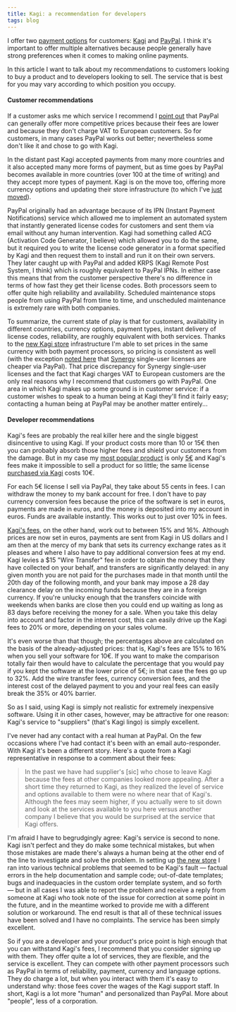 ```yaml
---
title: Kagi: a recommendation for developers
tags: blog
---
```


I offer two [payment options](https://secure.wincent.com/a/store/) for customers: [Kagi](http://www.kagi.com/) and [PayPal](http://www.paypal.com/). I think it's important to offer multiple alternatives because people generally have strong preferences when it comes to making online payments.

In this article I want to talk about my recommendations to customers looking to buy a product and to developers looking to sell. The service that is best for you may vary according to which position you occupy.

#### Customer recommendations

If a customer asks me which service I recommend I [point out](http://www.wincent.com/a/support/faq/#which) that PayPal can generally offer more competitive prices because their fees are lower and because they don't charge VAT to European customers. So for customers, in many cases PayPal works out better; nevertheless some don't like it and chose to go with Kagi.

In the distant past Kagi accepted payments from many more countries and it also accepted many more forms of payment, but as time goes by PayPal becomes available in more countries (over 100 at the time of writing) and they accept more types of payment. Kagi is on the move too, offering more currency options and updating their store infrastructure (to which I've [just moved](http://www.wincent.com/a/news/archives/2006/10/kagi_store_pric.php)).

PayPal originally had an advantage because of its IPN (Instant Payment Notifications) service which allowed me to implement an automated system that instantly generated license codes for customers and sent them via email without any human intervention. Kagi had something called ACG (Activation Code Generator, I believe) which allowed you to do the same, but it required you to write the license code generator in a format specified by Kagi and then request them to install and run it on their own servers. They later caught up with PayPal and added KRPS (Kagi Remote Post System, I think) which is roughly equivalent to PayPal IPNs. In either case this means that from the customer perspective there's no difference in terms of how fast they get their license codes. Both processors seem to offer quite high reliability and availability. Scheduled maintenance stops people from using PayPal from time to time, and unscheduled maintenance is extremely rare with both companies.

To summarize, the current state of play is that for customers, availability in different countries, currency options, payment types, instant delivery of license codes, reliability, are roughly equivalent with both services. Thanks to the [new Kagi store](https://secure.wincent.com/s/kagi/) infrastructure I'm able to set prices in the same currency with both payment processors, so pricing is consistent as well (with the exception [noted here](https://secure.wincent.com/a/products/synergy-classic/purchase/) that [Synergy](https://secure.wincent.com/a/products/synergy-classic/) single-user licenses are cheaper via PayPal). That price discrepancy for Synergy single-user licenses and the fact that Kagi charges VAT to European customers are the only real reasons why I recommend that customers go with PayPal. One area in which Kagi makes up some ground is in customer service: if a customer wishes to speak to a human being at Kagi they'll find it fairly easy; contacting a human being at PayPal may be another matter entirely...

#### Developer recommendations

Kagi's fees are probably the real killer here and the single biggest disincentive to using Kagi. If your product costs more than 10 or 15€ then you can probably absorb those higher fees and shield your customers from the damage. But in my case my [most popular product](http://www.wincent.com/a/products/synergy-classic/) is only [5€](https://secure.wincent.com/a/products/synergy-classic/purchase/) and Kagi's fees make it impossible to sell a product for so little; the same license [purchased via Kagi](https://secure.wincent.com/s/kagi/) costs 10€.

For each 5€ license I sell via PayPal, they take about 55 cents in fees. I can withdraw the money to my bank account for free. I don't have to pay currency conversion fees because the price of the software is set in euros, payments are made in euros, and the money is deposited into my account in euros. Funds are available instantly. This works out to just over 10% in fees.

[Kagi's fees](http://www.kagi.com/solutions/pricing.html), on the other hand, work out to between 15% and 16%. Although prices are now set in euros, payments are sent from Kagi in US dollars and I am then at the mercy of my bank that sets its currency exchange rates as it pleases and where I also have to pay additional conversion fees at my end. Kagi levies a \$15 "Wire Transfer" fee in order to obtain the money that they have collected on your behalf, and transfers are significantly delayed: in any given month you are not paid for the purchases made in that month until the 20th day of the following month, and your bank may impose a 28 day clearance delay on the incoming funds because they are in a foreign currency. If you're unlucky enough that the transfers coincide with weekends when banks are close then you could end up waiting as long as 83 days before receiving the money for a sale. When you take this delay into account and factor in the interest cost, this can easily drive up the Kagi fees to 20% or more, depending on your sales volume.

It's even worse than that though; the percentages above are calculated on the basis of the already-adjusted prices: that is, Kagi's fees are 15% to 16% when you sell your software for 10€. If you want to make the comparison totally fair then would have to calculate the percentage that you would pay if you kept the software at the lower price of 5€; in that case the fees go up to 32%. Add the wire transfer fees, currency conversion fees, and the interest cost of the delayed payment to you and your real fees can easily break the 35% or 40% barrier.

So as I said, using Kagi is simply not realistic for extremely inexpensive software. Using it in other cases, however, may be attractive for one reason: Kagi's service to "suppliers" (that's Kagi lingo) is simply excellent.

I've never had any contact with a real human at PayPal. On the few occasions where I've had contact it's been with an email auto-responder. With Kagi it's been a different story. Here's a quote from a Kagi representative in response to a comment about their fees:

> In the past we have had supplier's \[sic\] who chose to leave Kagi because the fees at other companies looked more appealing. After a short time they returned to Kagi, as they realized the level of service and options available to them were no where near that of Kagi's. Although the fees may seem higher, if you actually were to sit down and look at the services available to you here versus another company I believe that you would be surprised at the service that Kagi offers.

I'm afraid I have to begrudgingly agree: Kagi's service is second to none. Kagi isn't perfect and they do make some technical mistakes, but when those mistakes are made there's always a human being at the other end of the line to investigate and solve the problem. In setting up [the new store](https://secure.wincent.com/s/kagi/) I ran into various technical problems that seemed to be Kagi's fault — factual errors in the help documentation and sample code; out-of-date templates; bugs and inadequacies in the custom order template system, and so forth — but in all cases I was able to report the problem and receive a reply from someone at Kagi who took note of the issue for correction at some point in the future, and in the meantime worked to provide me with a different solution or workaround. The end result is that all of these technical issues have been solved and I have no complaints. The service has been simply excellent.

So if you are a developer and your product's price point is high enough that you can withstand Kagi's fees, I recommend that you consider signing up with them. They offer quite a lot of services, they are flexible, and the service is excellent. They can compete with other payment processors such as PayPal in terms of reliability, payment, currency and language options. They do charge a lot, but when you interact with them it's easy to understand why: those fees cover the wages of the Kagi support staff. In short, Kagi is a lot more "human" and personalized than PayPal. More about "people", less of a corporation.

